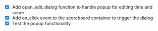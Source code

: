 - [x] Add open_edit_dialog function to handle popup for editing time and score
- [x] Add on_click event to the scoreboard container to trigger the dialog
- [x] Test the popup functionality
